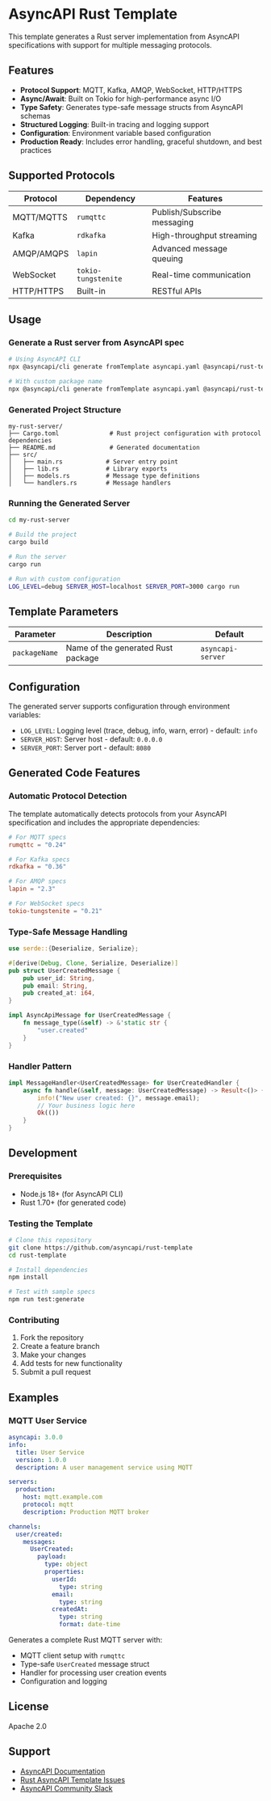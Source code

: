 # AsyncAPI Rust Template

This template generates a Rust server implementation from AsyncAPI specifications with support for multiple messaging protocols.

## Features

- **Protocol Support**: MQTT, Kafka, AMQP, WebSocket, HTTP/HTTPS
- **Async/Await**: Built on Tokio for high-performance async I/O
- **Type Safety**: Generates type-safe message structs from AsyncAPI schemas
- **Structured Logging**: Built-in tracing and logging support
- **Configuration**: Environment variable based configuration
- **Production Ready**: Includes error handling, graceful shutdown, and best practices

## Supported Protocols

| Protocol | Dependency | Features |
|----------|------------|----------|
| MQTT/MQTTS | `rumqttc` | Publish/Subscribe messaging |
| Kafka | `rdkafka` | High-throughput streaming |
| AMQP/AMQPS | `lapin` | Advanced message queuing |
| WebSocket | `tokio-tungstenite` | Real-time communication |
| HTTP/HTTPS | Built-in | RESTful APIs |

## Usage

### Generate a Rust server from AsyncAPI spec

```bash
# Using AsyncAPI CLI
npx @asyncapi/cli generate fromTemplate asyncapi.yaml @asyncapi/rust-template --output ./my-rust-server

# With custom package name
npx @asyncapi/cli generate fromTemplate asyncapi.yaml @asyncapi/rust-template --output ./my-rust-server --param packageName=my-awesome-server
```

### Generated Project Structure

```
my-rust-server/
├── Cargo.toml              # Rust project configuration with protocol dependencies
├── README.md               # Generated documentation
├── src/
│   ├── main.rs            # Server entry point
│   ├── lib.rs             # Library exports
│   ├── models.rs          # Message type definitions
│   └── handlers.rs        # Message handlers
```

### Running the Generated Server

```bash
cd my-rust-server

# Build the project
cargo build

# Run the server
cargo run

# Run with custom configuration
LOG_LEVEL=debug SERVER_HOST=localhost SERVER_PORT=3000 cargo run
```

## Template Parameters

| Parameter | Description | Default |
|-----------|-------------|---------|
| `packageName` | Name of the generated Rust package | `asyncapi-server` |

## Configuration

The generated server supports configuration through environment variables:

- `LOG_LEVEL`: Logging level (trace, debug, info, warn, error) - default: `info`
- `SERVER_HOST`: Server host - default: `0.0.0.0`
- `SERVER_PORT`: Server port - default: `8080`

## Generated Code Features

### Automatic Protocol Detection

The template automatically detects protocols from your AsyncAPI specification and includes the appropriate dependencies:

```toml
# For MQTT specs
rumqttc = "0.24"

# For Kafka specs
rdkafka = "0.36"

# For AMQP specs
lapin = "2.3"

# For WebSocket specs
tokio-tungstenite = "0.21"
```

### Type-Safe Message Handling

```rust
use serde::{Deserialize, Serialize};

#[derive(Debug, Clone, Serialize, Deserialize)]
pub struct UserCreatedMessage {
    pub user_id: String,
    pub email: String,
    pub created_at: i64,
}

impl AsyncApiMessage for UserCreatedMessage {
    fn message_type(&self) -> &'static str {
        "user.created"
    }
}
```

### Handler Pattern

```rust
impl MessageHandler<UserCreatedMessage> for UserCreatedHandler {
    async fn handle(&self, message: UserCreatedMessage) -> Result<()> {
        info!("New user created: {}", message.email);
        // Your business logic here
        Ok(())
    }
}
```

## Development

### Prerequisites

- Node.js 18+ (for AsyncAPI CLI)
- Rust 1.70+ (for generated code)

### Testing the Template

```bash
# Clone this repository
git clone https://github.com/asyncapi/rust-template
cd rust-template

# Install dependencies
npm install

# Test with sample specs
npm run test:generate
```

### Contributing

1. Fork the repository
2. Create a feature branch
3. Make your changes
4. Add tests for new functionality
5. Submit a pull request

## Examples

### MQTT User Service

```yaml
asyncapi: 3.0.0
info:
  title: User Service
  version: 1.0.0
  description: A user management service using MQTT

servers:
  production:
    host: mqtt.example.com
    protocol: mqtt
    description: Production MQTT broker

channels:
  user/created:
    messages:
      UserCreated:
        payload:
          type: object
          properties:
            userId:
              type: string
            email:
              type: string
            createdAt:
              type: string
              format: date-time
```

Generates a complete Rust MQTT server with:
- MQTT client setup with `rumqttc`
- Type-safe `UserCreated` message struct
- Handler for processing user creation events
- Configuration and logging

## License

Apache 2.0

## Support

- [AsyncAPI Documentation](https://www.asyncapi.com/docs)
- [Rust AsyncAPI Template Issues](https://github.com/asyncapi/rust-template/issues)
- [AsyncAPI Community Slack](https://asyncapi.com/slack-invite)
